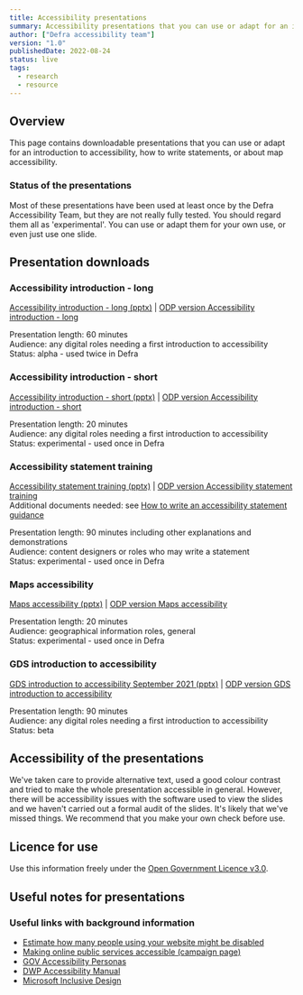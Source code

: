 ```yaml
---
title: Accessibility presentations
summary: Accessibility presentations that you can use or adapt for an introduction to accessibility, how to write statements, or about maps.
author: ["Defra accessibility team"]
version: "1.0"
publishedDate: 2022-08-24
status: live
tags:
  - research
  - resource
---
```


## Overview

This page contains downloadable presentations that you can use or adapt for an introduction to accessibility, how to write statements, or about map accessibility.


### Status of the presentations

Most of these presentations have been used at least once by the Defra Accessibility Team, but they are not really fully tested. You should regard them all as 'experimental'. You can use or adapt them for your own use, or even just use one slide.


## Presentation downloads

### Accessibility introduction - long

[Accessibility introduction - long (pptx)](/accessibility/documents/presentations/defra-accessibility-introduction-long-v-1.pptx) | [ODP version<span class="u-visually-hidden"> Accessibility introduction - long</span>](/accessibility/documents/presentations/defra-accessibility-introduction-long-v-1.odp)

Presentation length: 60 minutes<br>
Audience: any digital roles needing a first introduction to accessibility<br>
Status: alpha - used twice in Defra

### Accessibility introduction - short

[Accessibility introduction - short (pptx)](/accessibility/documents/presentations/defra-introduction-to-accessibility-short.pptx) | [ODP version<span class="u-visually-hidden"> Accessibility introduction - short</span>](/accessibility/documents/presentations/defra-introduction-to-accessibility-short.odp)

Presentation length: 20 minutes<br>
Audience: any digital roles needing a first introduction to accessibility<br>
Status: experimental - used once in Defra

### Accessibility statement training

[Accessibility statement training (pptx)](/accessibility/documents/presentations/defra-accessibility-statement-training-presentation.pptx) |
[ODP version<span class="u-visually-hidden"> Accessibility statement training</span>](/accessibility/documents/presentations/defra-accessibility-statement-training-presentation.odp)<br>
Additional documents needed: see [How to write an accessibility statement guidance ](https://defra-design.github.io/accessibility/resources/content/how-to-write-accessibility-statement/)

Presentation length: 90 minutes including other explanations and demonstrations<br>
Audience: content designers or roles who may write a statement<br>
Status: experimental - used once in Defra

### Maps accessibility

[Maps accessibility (pptx)](/accessibility/documents/presentations/defra-accessibility-website-maps-v1-1.pptx) |
[ODP version<span class="u-visually-hidden"> Maps accessibility</span>](/accessibility/documents/presentations/defra-accessibility-website-maps-v1-1.odp)<br>

Presentation length: 20 minutes<br>
Audience: geographical information roles, general<br>
Status: experimental - used once in Defra

### GDS introduction to accessibility

[GDS introduction to accessibility September 2021 (pptx)](/accessibility/documents/presentations/GDS-Introduction-to-Accessibility-90m-interactive-Sep-2021.pptx) |
[ODP version<span class="u-visually-hidden"> GDS introduction to accessibility</span>](/accessibility/documents/presentations/GDS-Introduction-to-Accessibility-90m-interactive-Sep-2021.odp)

Presentation length: 90 minutes<br>
Audience: any digital roles needing a first introduction to accessibility<br>
Status: beta


## Accessibility of the presentations

We've taken care to provide alternative text, used a good colour contrast and tried to make the whole presentation  accessible in general. However, there will be accessibility issues with the software used to view the slides and we haven't carried out a formal audit of the slides. It's likely that we've missed things. We recommend that you make your own check before use.

## Licence for use

Use this information freely under the [Open Government Licence v3.0](https://www.nationalarchives.gov.uk/doc/open-government-licence/version/3/).


## Useful notes for presentations

### Useful links with background information

* [Estimate how many people using your website might be disabled](https://how-many.herokuapp.com/)
* [Making online public services accessible (campaign page)](https://accessibility.campaign.gov.uk/)
* [GOV Accessibility Personas](https://alphagov.github.io/accessibility-personas/)
* [DWP Accessibility Manual](https://accessibility-manual.dwp.gov.uk/)
* [Microsoft Inclusive Design](https://www.microsoft.com/design/inclusive/)

